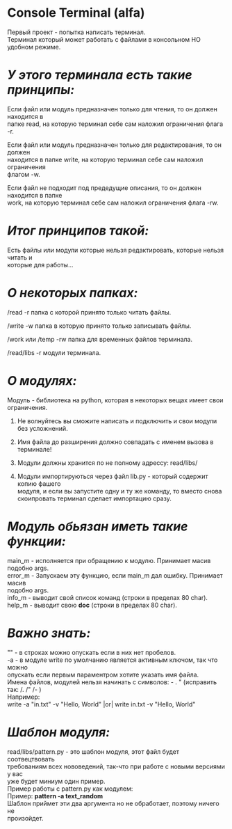 # Console Terminal (alfa)

Первый проект - попытка написать терминал.<br>
Терминал который может работать с файлами в консольном НО удобном режиме.


# _У этого терминала есть такие принципы:_
Если файл или модуль предназначен только для чтения, то он должен находится в<br>
 папке read, на которую терминал себе сам наложил ограничения флага -r.

Если файл или модуль предназначен только для редактирования, то он должен<br>
 находится в папке write, на которую терминал себе сам наложил ограничения<br>
 флагом -w.

Если файл не подходит под предедущие описания, то он должен находится в папке<br>
 work, на которую терминал себе сам наложил ограничения флага -rw.


# _Итог принципов такой:_
Есть файлы или модули которые нельзя редактировать,  которые нельзя читать и<br>
 которые для работы...


# _О некоторых папках:_
/read -r папка с которой принято только читать файлы.

/write -w папка в которую принято только записывать файлы.

/work или /temp -rw папка для временных файлов терминала.

/read/libs -r модули терминала.


# _О модулях:_
Модуль - библиотека на python, которая в некоторых вещах имеет свои<br> 
 ограничения.

1. Не волнуйтесь вы сможите написать и подключить и свои модули без усложнений.

2. Имя файла до разширения должно совпадать с именем вызова в терминале!

3. Модули должны хранится по не полному адрессу: read/libs/

4. Модули импортируються через файл lib.py - который содержит копию фашего<br>
 модуля, и если вы запустите одну и ту же команду, то вместо снова<br>
 скоипровать терминал сделает импортацию сразу.


# _Модуль обьязан иметь такие функции:_
main_m - исполняется при обращению к модулю. Принимает масив подобно args.<br>
error_m - Запускаем эту функцию, если main_m дал ошибку. Принимает масив<br>
 подобно args.<br>
info_m - выводит свой список команд (строки в пределах 80 char).<br>
help_m - выводит свою __doc__ (строки в пределах 80 char).<br>


# _Важно знать:_
"" - в строках можно опускать если в них нет пробелов.<br>
-а - в модуле write по умолчанию является активным ключом, так что можно<br>
 опускать если первым параментром хотите указать имя файла.<br>
Имена файлов, модулей нельзя начинать с символов:  -  .  " (исправить<br> 
 так:  /. /" /- )<br>
Например:<br>
 write -a "in.txt" -v "Hello, World" |or| write in.txt -v "Hello, World"


# _Шаблон модуля:_
read/libs/pattern.py - это шаблон модуля, этот файл будет соотвецтвовать<br>
 требованиям всех нововедений, так-что при работе с новыми версиями у вас<br>
 уже будет миниум один пример.<br>
Пример работы с pattern.py как модулем:<br>
Пример: <b>pattern -a text_random</b><br>
Шаблон приймет эти два аргумента но не обработает, поэтому ничего не<br>
 произойдет.
